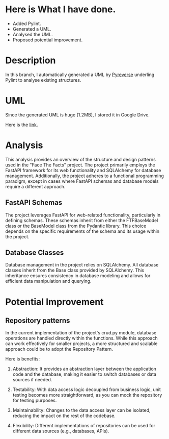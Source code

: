 # Here is What I have done.

- Added Pylint.
- Generated a UML.
- Analysed the UML.
- Proposed potential improvement.

# Description

In this branch, I automatically generated a UML by [Pyreverse](https://pylint.readthedocs.io/en/latest/pyreverse.html) underling Pylint to analyse existing structures.

# UML

Since the generated UML is huge (1.2MB), I stored it in Google Drive.

Here is the [link](https://drive.google.com/file/d/1X8WbZdDZLS34gVqFH47N0_pWty6tRQ66/view).

# Analysis

This analysis provides an overview of the structure and design patterns used in the "Face The Facts" project. The project primarily employs the FastAPI framework for its web functionality and SQLAlchemy for database management. Additionally, the project adheres to a functional programming paradigm, except in cases where FastAPI schemas and database models require a different approach.

## FastAPI Schemas

The project leverages FastAPI for web-related functionality, particularly in defining schemas. These schemas inherit from either the FTFBaseModel class or the BaseModel class from the Pydantic library. This choice depends on the specific requirements of the schema and its usage within the project.

## Database Classes

Database management in the project relies on SQLAlchemy. All database classes inherit from the Base class provided by SQLAlchemy. This inheritance ensures consistency in database modeling and allows for efficient data manipulation and querying.

# Potential Improvement

## Repository patterns

In the current implementation of the project's crud.py module, database operations are handled directly within the functions. While this approach can work effectively for smaller projects, a more structured and scalable approach could be to adopt the Repository Pattern.

Here is benefits:

1. Abstraction: It provides an abstraction layer between the application code and the database, making it easier to switch databases or data sources if needed.

2. Testability: With data access logic decoupled from business logic, unit testing becomes more straightforward, as you can mock the repository for testing purposes.

3. Maintainability: Changes to the data access layer can be isolated, reducing the impact on the rest of the codebase.

4. Flexibility: Different implementations of repositories can be used for different data sources (e.g., databases, APIs).
